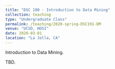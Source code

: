 ```yaml
---
title: "DSC 190 - Introduction to Data Mining"
collection: teaching
type: "Undergraduate Class"
permalink: /teaching/2020-spring-DSC191-DM
venue: "UCSD, HDSI"
date: 2020-03-01
location: "La Jolla, CA"
---
```


Introduction to Data Mining.

TBD.